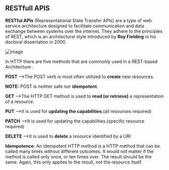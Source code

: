 ## RESTfull APIS

**RESTful APIs** (Representational State Transfer APIs) are a type of web service architecture designed to facilitate communication and data exchange between systems over the internet. They adhere to the principles of REST, which is an architectural style introduced by **Roy Fielding** in his doctoral dissertation in 2000.

<img src = "https://www.c-sharpcorner.com/article/restful-api-in-net-core-using-ef-core-and-postgres/Images/Restful%20Api%20In%20dotnet%20Core%20Using%20Ef%20Core%20And%20Postgres.png" alt="image">


In HTTP there are five methods that are commonly used in a REST-based Architecture .

 **POST**   -->The POST verb is most often utilized to **create** new resources.

 **NOTE:** POST is neither safe nor **idempotent**. 

 **GET**   -->The HTTP GET method is used to **read (or retrieve)** a representation of a resource.

 **PUT**   -->It is used for **updating the capabilities**.(all resourses required)

  **PATCH**  -->It is used for updating the capabilities.(specific resource required)
  
 **DELETE** -->It is used to **delete** a resource identified by a URI

 **Idempotence**: An idempotent HTTP method is a HTTP method that can be called many times without different outcomes. It would not matter if the method is called only once, or ten times over. The result should be the same. Again, this only applies to the result, not the resource itself. 